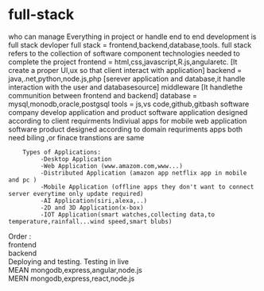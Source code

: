 # full-stack

who can manage Everything in project or handle end to end development is full stack devloper
full stack = frontend,backend,database,tools.
full stack refers to the collection of software component technologies needed to complete the project
frontend = html,css,javascript,R.js,angularetc. [It create a proper UI,ux so that client interact with application]
backend = java,.net,python,node.js,php [serever application and database,it handle interaction with the user and databasesource]
middleware [It handlethe communition between frontend and backend]
database = mysql,monodb,oracle,postgsql
tools = js,vs code,github,gitbash
software company develop application and product 
software application designed according to client requirments  Indiviual apps for mobile web application
software product designed according to domain requriments  apps
both need biling ,or finace transtions are same 
 
        Types of Applications: 
             -Desktop Application
             -Web Application (www.amazom.com,www...)
             -Distributed Application (amazon app netflix app in mobile and pc )
             -Mobile Application (offline apps they don't want to connect server everytime only update required)
             -AI Application(siri,alexa,..)
             -2D and 3D Application(x-box)
             -IOT Application(smart watches,collecting data,to temperature,rainfall...wind speed,smart blubs)
             
Order :  
       frontend  
       backend  
       Deploying and testing. Testing in live  
        MEAN  mongodb,express,angular,node.js  
        MERN  mongodb,express,react,node.js   
